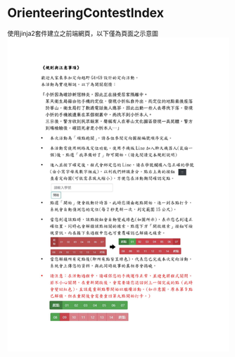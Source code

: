 # OrienteeringContestIndex
使用jinja2套件建立之前端網頁，以下僅為頁面之示意圖
![GITHUB](https://github.com/leo02311/OrienteeringContestIndex/blob/main/0.jpg)
